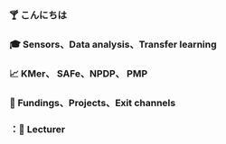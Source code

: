 ### :cocktail: こんにちは 
### :mortar_board: Sensors、Data analysis、Transfer learning
### :chart_with_upwards_trend: KMer、 SAFe、NPDP、 PMP 
### :dart: Fundings、Projects、Exit channels
### ：:crystal_ball: Lecturer 

<!--
**hiwumeng/hiwumeng** is a ✨ _special_ ✨ repository because its `README.md` (this file) appears on your GitHub profile.

Here are some ideas to get you started:

- 🔭 I’m currently working on ...
- 🌱 I’m currently learning ...
- 👯 I’m looking to collaborate on ...
- 🤔 I’m looking for help with ...
- 💬 Ask me about ...
- 📫 How to reach me: ...
- 😄 Pronouns: ...
- ⚡ Fun fact: ...
-->
